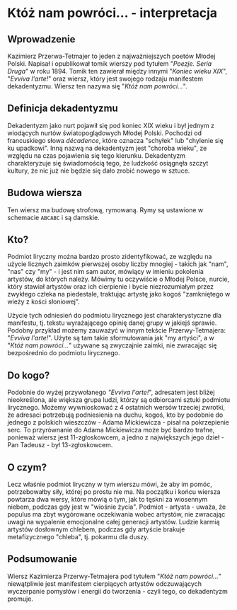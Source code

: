 # Któż nam powróci... - interpretacja

## Wprowadzenie

Kazimierz Przerwa-Tetmajer to jeden z najważniejszych poetów Młodej Polski. Napisał i opublikował tomik wierszy pod tytułem "*Poezje. Seria Druga*" w roku 1894. Tomik ten zawierał między innymi "*Koniec wieku XIX*", "*Evviva l'arte!*" oraz wiersz, który jest swojego rodzaju manifestem dekadentyzmu. Wiersz ten nazywa się "*Któż nam powróci...*".

## Definicja dekadentyzmu

Dekadentyzm jako nurt pojawił się pod koniec XIX wieku i był jednym z wiodących nurtów światopoglądowych Młodej Polski. Pochodzi od francuskiego słowa *décadence*, które oznacza "schyłek" lub "chylenie się ku upadkowi". Inną nazwą na dekadentyzm jest "choroba wieku", ze względu na czas pojawienia się tego kierunku. Dekadentyzm charakteryzuje się świadomością tego, że ludzkość osiągnęła szczyt kultury, że nic już nie będzie się dało zrobić nowego w sztuce.

## Budowa wiersza

Ten wiersz ma budowę strofową, rymowaną. Rymy są ustawione w schemacie `ABCABC` i są damskie. 

## Kto?

Podmiot liryczny można bardzo prosto zidentyfikować, ze względu na użycie licznych zaimków pierwszej osoby liczby mnogiej - takich jak "nam", "nas" czy "my" - i jest nim sam autor, mówiący w imieniu pokolenia artystów, do których należy. Mówimy tu oczywiście o Młodej Polsce, nurcie, który stawiał artystów oraz ich cierpienie i bycie niezrozumiałym przez zwykłego człeka na piedestale, traktując artystę jako kogoś "zamkniętego w wieży z kości słoniowej".

Użycie tych odniesień do podmiotu lirycznego jest charakterystyczne dla manifestu, tj. tekstu wyrażającego opinię danej grupy w jakiejś sprawie. Podobny przykład możemy zauważyć w innym tekście Przerwy-Tetmajera: "*Evviva l'arte!*". Użyte są tam takie sformułowania jak "my artyści", a w "*Któż nam powróci...*" używane są zwyczajnie zaimki, nie zwracając się bezpośrednio do podmiotu lirycznego.

## Do kogo?

Podobnie do wyżej przywołanego *"Evviva l'arte!*", adresatem jest bliżej nieokreślona, ale większa grupa ludzi, którzy są odbiorcami sztuki podmiotu lirycznego. Możemy wywnioskować z 4 ostatnich wersów trzeciej zwrotki, że adresaci potrzebują podniesienia na duchu, kogoś, kto by podobnie do jednego z polskich wieszczów - Adama Mickiewicza - pisał na pokrzepienie serc. To przyrównanie do Adama Mickiewicza może być bardzo trafne, ponieważ wiersz jest 11-zgłoskowcem, a jedno z największych jego dzieł - Pan Tadeusz - był 13-zgłoskowcem. 

## O czym?

Lecz właśnie podmiot liryczny w tym wierszu mówi, że aby im pomóc, potrzebowałby siły, której po prostu nie ma. Na początku i końcu wiersza powtarza dwa wersy, które mówią o tym, jak to tęskni za wiosennym niebem, podczas gdy jest w "wiośnie życia". Podmiot - artysta - uważa, że populus ma zbyt wygórowane oczekiwania wobec artystów, nie zwracając uwagi na wypalenie emocjonalne całej generacji artystów. Ludzie karmią artystów dosłownym chlebem, podczas gdy artyście brakuje metafizycznego "chleba", tj. pokarmu dla duszy.

## Podsumowanie

Wiersz Kazimierza Przerwy-Tetmajera pod tytułem "*Któż nam powróci...*" niewątpliwie jest manifestem cierpiących artystów odczuwających wyczerpanie pomysłów i energii do tworzenia - czyli tego, co dekadentyzm promuje.